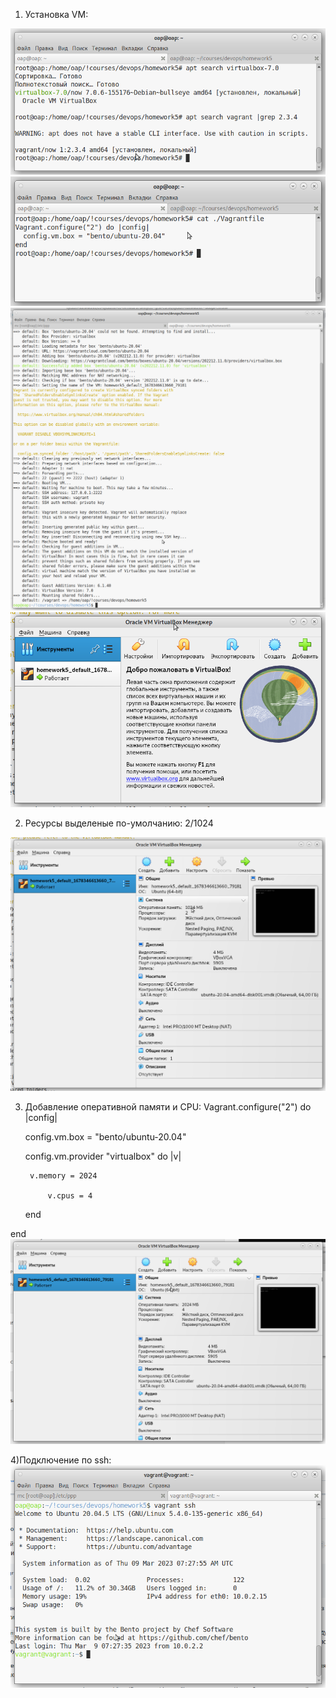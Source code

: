 1) Установка VM:
<img src="/lesson5_img/1.png">

<img src="/lesson5_img/2.png">

<img src="/lesson5_img/3.png">

<img src="/lesson5_img/4.png">


2) Ресурсы выделеные по-умолчанию: 2/1024
<img src="/lesson5_img/5.png">

3) Добавление оперативной памяти и CPU:
Vagrant.configure("2") do |config|

    config.vm.box = "bento/ubuntu-20.04"

	config.vm.provider "virtualbox" do |v|
	
		v.memory = 2024
	    
	    	v.cpus = 4
    end
    
end
<img src="/lesson5_img/res.png">


4)Подключение по ssh:
<img src="/lesson5_img/6.png">

